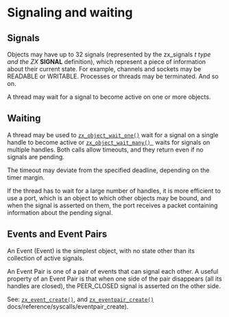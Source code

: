 # Signaling and waiting

## Signals

Objects may have up to 32 signals (represented by the zx_signals *t type and the ZX* **SIGNAL** definition), which represent a piece of information about their current state. For example, channels and sockets may be READABLE or WRITABLE. Processes or threads may be terminated. And so on.

A thread may wait for a signal to become active on one or more objects.

## Waiting

A thread may be used to [`zx_object_wait_one()`](https://fuchsia.dev/docs/reference/syscalls/object_wait_one) wait for a signal on a single handle to become active or [`zx_object_wait_many() `](https://fuchsia.dev/docs/reference/syscalls/object_wait_many) waits for signals on multiple handles. Both calls allow timeouts, and they return even if no signals are pending.

The timeout may deviate from the specified deadline, depending on the timer margin.

If the thread has to wait for a large number of handles, it is more efficient to use a port, which is an object to which other objects may be bound, and when the signal is asserted on them, the port receives a packet containing information about the pending signal.

## Events and Event Pairs

An Event (Event) is the simplest object, with no state other than its collection of active signals.

An Event Pair is one of a pair of events that can signal each other. A useful property of an Event Pair is that when one side of the pair disappears (all its handles are closed), the PEER_CLOSED signal is asserted on the other side.

See: [`zx_event_create()`](https://fuchsia.dev/docs/reference/syscalls/event_create), and [`zx_eventpair_create()`](https://fuchsia.dev/) docs/reference/syscalls/eventpair_create).
